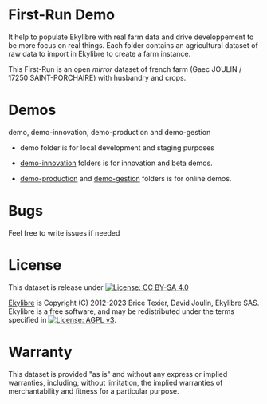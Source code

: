 # First-Run Demo

It help to populate Ekylibre with real farm data and drive developpement to be more focus on real things.
Each folder contains an agricultural dataset of raw data to import in Ekylibre to create a farm instance.

This First-Run is an open *mirror* dataset of french farm (Gaec JOULIN / 17250 SAINT-PORCHAIRE) with husbandry and crops.

# Demos

demo, demo-innovation, demo-production and demo-gestion

- demo folder is for local development and staging purposes

- [demo-innovation](https://demo-innovation.ekylibre.io/sign-in) folders is for innovation and beta demos.

- [demo-production](https://demo-production.ekyagri.farm) and [demo-gestion](https://demo-gestion.ekyagri.farm) folders is for online demos.

# Bugs

Feel free to write issues if needed

# License

This dataset is release under [![License: CC BY-SA 4.0](https://img.shields.io/badge/License-CC%20BY--SA%204.0-lightgrey.svg)](http://creativecommons.org/licenses/by-sa/4.0/)

[Ekylibre](https://ekylibre.com) is Copyright (C) 2012-2023 Brice Texier, David Joulin, Ekylibre SAS.
Ekylibre is a free software, and may be redistributed under the terms specified in [![License: AGPL v3](https://img.shields.io/badge/License-AGPL%20v3-blue.svg)](http://www.gnu.org/licenses/agpl-3.0).

# Warranty

This dataset is provided "as is" and without any express or implied warranties, including, without limitation, the implied warranties of merchantability and fitness for a particular purpose.
